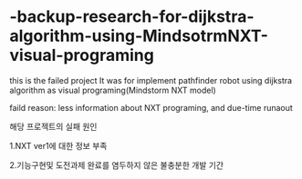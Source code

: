 # -backup-research-for-dijkstra-algorithm-using-MindsotrmNXT-visual-programing
this is the failed project 
It was for implement pathfinder robot using dijkstra algorithm as visual programing(Mindstorm NXT model)

faild reason: less information about NXT programing, and due-time runaout 

해당 프로젝트의 실패 원인 

1.NXT ver1에 대한 정보 부족


2.기능구현및 도전과제 완료를 염두하지 않은 불충분한 개발 기간

